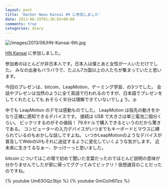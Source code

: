 ```yaml
---
layout: post
title: 'Hacker News Kansai #9 に参加しました'
date: 2013-06-29T01:36:03+00:00
comments: true
categories: diary
---
```


![/images/2013/06/HN-Kansai-9th.jpg](center)

[HN Kansai](http://hnkansai.org/) に参加しました。

参加者のほとんどが非日本人です。日本人は僕とあと女性が一人いただけでした。
みなの出身もバラバラで、たぶん7カ国以上の人たちが集まっていたと思います。

今回のプレゼンは、bitcoin、LeapMotion、ゲーミング学習、の3つでした。
会話やプレゼンは当然のように全て英語で行われるのですが、日本語でプレゼンをしてくれたとしても
おそらく半分は理解できていないでしょう。:p

中でも LeapMotion のデモは感動ものでした。
LeapMotion は指先の動きをかなり正確に感知できるデバイスです。
接続は USB で大きさは単三電池二個分くらい。
ビックリするのがその値段！
79.9ドルで購入できるというのだから驚きである。
コンピューターの入力デバイスがいつまでもキーボードとマウスに縛られているのもおかしな話しですよね。
いつかLeapMotionのようなデバイスが普及してWebのUIもそれに追従するように変化していくような気がします。
近未来に生きてるなぁー、かっけーっと思いました。

bitcoin についてはこの場で初めて聞いた言葉だったのでほとんど説明の意味が分かりませんでしたが家に帰ってググってみてビックリ！仮想通貨のことだったのですね。

{% youtube Um63OQz3bjo %}
{% youtube GmOzih6I1zs %}
